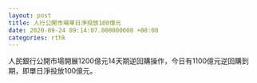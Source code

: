 ```yaml
---
layout: post
title: 人行公開市場單日淨投放100億元
date: 2020-09-24 09:14:07.000000000 +08:00
categories: rthk
---
```


人民銀行公開市場開展1200億元14天期逆回購操作，今日有1100億元逆回購到期，即單日淨投放100億元。

